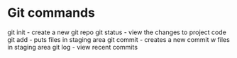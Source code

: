 # Git commands

git init - create a new git repo
git status - view the changes to project code
git add - puts files in staging area
git commit - creates a new commit w files in staging area
git log - view recent commits